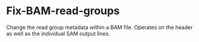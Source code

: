 # Fix-BAM-read-groups
Change the read group metadata within a BAM file. Operates on the header as well as the individual SAM output lines. 
